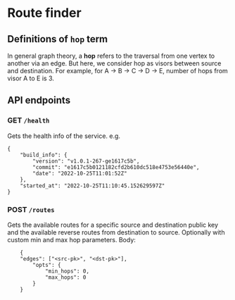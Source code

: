 # Route finder

## Definitions of `hop` term
In general graph theory, a **hop** refers to the traversal from one vertex to another via an edge. But here, we consider hop as visors between source and destination. For example, for A -> B -> C -> D -> E, number of hops from visor A to E is 3.

## API endpoints

### GET `/health`
Gets the health info of the service. e.g.
```
{
    "build_info": {
        "version": "v1.0.1-267-ge1617c5b",
        "commit": "e1617c5b0121182cfd2b610dc518e4753e56440e",
        "date": "2022-10-25T11:01:52Z"
    },
    "started_at": "2022-10-25T11:10:45.152629597Z"
}
```

### POST `/routes`<br>  
Gets the available routes for a specific source and destination public key and the available reverse routes from destination to source.
Optionally with custom min and max hop parameters.
Body:
```
    {
    "edges": ["<src-pk>", "<dst-pk>"],
        "opts": {
            "min_hops": 0,
            "max_hops": 0
        }
    }
```
